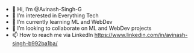 - 👋 Hi, I’m @Avinash-Singh-G
- 👀 I’m interested in Everything Tech
- 🌱 I’m currently learning ML and WebDev
- 💞️ I’m looking to collaborate on ML and WebDev projects
- 📫 How to reach me via LinkedIn https://www.linkedin.com/in/avinash-singh-b992ba1ba/

<!---
Avinash-Singh-G/Avinash-Singh-G is a ✨ special ✨ repository because its `README.md` (this file) appears on your GitHub profile.
You can click the Preview link to take a look at your changes.
--->
